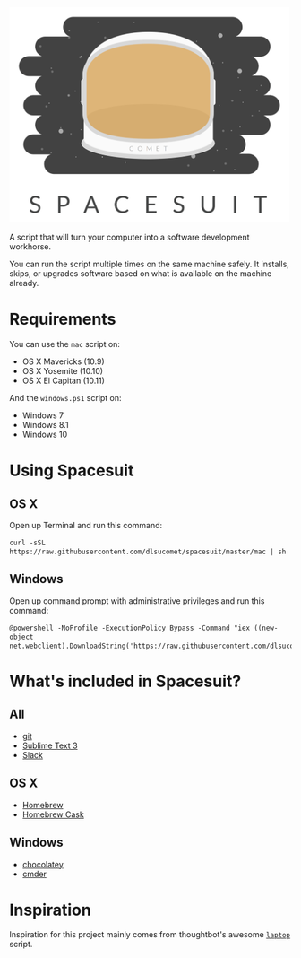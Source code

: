<img src="header.png" alt="Spacesuit" width="500px">

A script that will turn your computer into a software development workhorse.

You can run the script multiple times on the same machine safely. It installs,
skips, or upgrades software based on what is available on the machine already.

# Requirements

You can use the `mac` script on:

* OS X Mavericks (10.9)
* OS X Yosemite (10.10)
* OS X El Capitan (10.11)

And the `windows.ps1` script on:

* Windows 7
* Windows 8.1
* Windows 10

# Using Spacesuit

## OS X

Open up Terminal and run this command:

```
curl -sSL https://raw.githubusercontent.com/dlsucomet/spacesuit/master/mac | sh
```

## Windows

Open up command prompt with administrative privileges and run this command:

```
@powershell -NoProfile -ExecutionPolicy Bypass -Command "iex ((new-object net.webclient).DownloadString('https://raw.githubusercontent.com/dlsucomet/spacesuit/master/windows.ps1'))"
```

# What's included in Spacesuit?

## All

* [git](https://git-scm.com/)
* [Sublime Text 3](https://www.sublimetext.com/3)
* [Slack](https://slack.com/)

## OS X

* [Homebrew](http://brew.sh/)
* [Homebrew Cask](http://caskroom.io/)

## Windows

* [chocolatey](chocolatey.org)
* [cmder](http://cmder.net/)

# Inspiration

Inspiration for this project mainly comes from thoughtbot's awesome
[`laptop`](https://github.com/thoughtbot/laptop) script.
